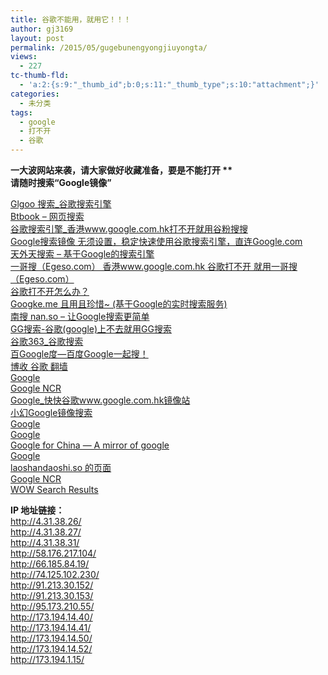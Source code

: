 ```yaml
---
title: 谷歌不能用，就用它！！！
author: gj3169
layout: post
permalink: /2015/05/gugebunengyongjiuyongta/
views:
  - 227
tc-thumb-fld:
  - 'a:2:{s:9:"_thumb_id";b:0;s:11:"_thumb_type";s:10:"attachment";}'
categories:
  - 未分类
tags:
  - google
  - 打不开
  - 谷歌
---
```

**一大波网站来袭，请大家做好收藏准备，要是不能打开 **  
请随时搜索“Google镜像”**</p> 

<a class=" wrap external" href="http://www.glgoo.com/" target="_blank" rel="nofollow noreferrer">Glgoo 搜索_谷歌搜索引擎<i class="icon-external"></i></a>  
<a class=" wrap external" href="http://web.btbook.net/" target="_blank" rel="nofollow noreferrer">Btbook &#8211; 网页搜索<i class="icon-external"></i></a>  
<a class=" wrap external" href="http://www.gfsswy.com/" target="_blank" rel="nofollow noreferrer">谷歌搜索引擎_香港www.google.com.hk打不开就用谷粉搜搜<i class="icon-external"></i></a>  
<a class=" wrap external" href="http://www.xiexingwen.com/" target="_blank" rel="nofollow noreferrer">Google搜索镜像 无须设置，稳定快速使用谷歌搜索引擎，直连Google.com<i class="icon-external"></i></a>  
<a class=" wrap external" href="http://www.886404.com/" target="_blank" rel="nofollow noreferrer">天外天搜索 &#8211; 基于Google的搜索引擎<i class="icon-external"></i></a>  
<a class=" wrap external" href="http://www.egeso.com/" target="_blank" rel="nofollow noreferrer">一哥搜（Egeso.com） 香港www.google.com.hk 谷歌打不开 就用一哥搜（Egeso.com）<i class="icon-external"></i></a>  
<a class=" wrap external" href="http://www.gugesou.com/" target="_blank" rel="nofollow noreferrer">谷歌打不开怎么办？<i class="icon-external"></i></a>  
<a class=" wrap external" href="http://www.googke.me/" target="_blank" rel="nofollow noreferrer">Googke.me 且用且珍惜~ (基于Google的实时搜索服务)<i class="icon-external"></i></a>  
<a class=" wrap external" href="http://nan.so/" target="_blank" rel="nofollow noreferrer">南搜 nan.so &#8211; 让Google搜索更简单<i class="icon-external"></i></a>  
<a class=" wrap external" href="http://ggsousuo.duapp.com/" target="_blank" rel="nofollow noreferrer">GG搜索-谷歌(google)上不去就用GG搜索<i class="icon-external"></i></a>  
<a class=" wrap external" href="http://www.g363.com/" target="_blank" rel="nofollow noreferrer">谷歌363_谷歌搜索<i class="icon-external"></i></a>  
<a class=" wrap external" href="http://www.baigoogledu.com/" target="_blank" rel="nofollow noreferrer">百Google度&#8212;百度Google一起搜！<i class="icon-external"></i></a>  
<a class=" wrap external" href="https://www.booo.so/" target="_blank" rel="nofollow noreferrer">博收 谷歌 翻墙<i class="icon-external"></i></a>  
<a class=" wrap external" href="http://gl.randomk.org/" target="_blank" rel="nofollow noreferrer">Google<i class="icon-external"></i></a>  
<a class=" wrap external" href="https://www.ggncr.com/" target="_blank" rel="nofollow noreferrer">Google NCR<i class="icon-external"></i></a>  
<a class=" wrap external" href="http://www.kb58.cn/" target="_blank" rel="nofollow noreferrer">Google_快快谷歌www.google.com.hk镜像站<i class="icon-external"></i></a>  
<a class=" wrap external" href="http://google.ihuan.me/" target="_blank" rel="nofollow noreferrer">小幻Google镜像搜索<i class="icon-external"></i></a>  
<a class=" wrap external" href="http://g.openibm.com/" target="_blank" rel="nofollow noreferrer">Google<i class="icon-external"></i></a>  
<a class=" wrap external" href="http://www.googlestable.cn/" target="_blank" rel="nofollow noreferrer">Google<i class="icon-external"></i></a>  
<a class=" wrap external" href="http://www.googleforchina.com/" target="_blank" rel="nofollow noreferrer">Google for China &#8212; A mirror of google<i class="icon-external"></i></a>  
<a class=" wrap external" href="http://0s.o53xo.m5xw6z3mmuxgizi.erenta.ru/" target="_blank" rel="nofollow noreferrer">Google<i class="icon-external"></i></a>  
<a class=" wrap external" href="http://www.laoshandaoshi.so/?gws_rd=ssl" target="_blank" rel="nofollow noreferrer">laoshandaoshi.so 的页面<i class="icon-external"></i></a>  
<a class=" wrap external" href="https://www.ggncr.com/" target="_blank" rel="nofollow noreferrer">Google NCR<i class="icon-external"></i></a>  
<a class=" wrap external" href="http://www.wow.com/" target="_blank" rel="nofollow noreferrer">WOW Search Results<i class="icon-external"></i></a>

**IP 地址链接：**  
<a class=" external" href="http://4.31.38.26/" target="_blank" rel="nofollow noreferrer"><span class="invisible">http://</span><span class="visible">4.31.38.26/</span><i class="icon-external"></i></a>  
<a class=" external" href="http://4.31.38.27/" target="_blank" rel="nofollow noreferrer"><span class="invisible">http://</span><span class="visible">4.31.38.27/</span><i class="icon-external"></i></a>  
<a class=" external" href="http://4.31.38.31/" target="_blank" rel="nofollow noreferrer"><span class="invisible">http://</span><span class="visible">4.31.38.31/</span><i class="icon-external"></i></a>  
<a class=" external" href="http://58.176.217.104/" target="_blank" rel="nofollow noreferrer"><span class="invisible">http://</span><span class="visible">58.176.217.104/</span><i class="icon-external"></i></a>  
<a class=" external" href="http://66.185.84.19/" target="_blank" rel="nofollow noreferrer"><span class="invisible">http://</span><span class="visible">66.185.84.19/</span><i class="icon-external"></i></a>  
<a class=" external" href="http://74.125.102.230/" target="_blank" rel="nofollow noreferrer"><span class="invisible">http://</span><span class="visible">74.125.102.230/</span><i class="icon-external"></i></a>  
<a class=" external" href="http://91.213.30.152/" target="_blank" rel="nofollow noreferrer"><span class="invisible">http://</span><span class="visible">91.213.30.152/</span><i class="icon-external"></i></a>  
<a class=" external" href="http://91.213.30.153/" target="_blank" rel="nofollow noreferrer"><span class="invisible">http://</span><span class="visible">91.213.30.153/</span><i class="icon-external"></i></a>  
<a class=" external" href="http://95.173.210.55/" target="_blank" rel="nofollow noreferrer"><span class="invisible">http://</span><span class="visible">95.173.210.55/</span><i class="icon-external"></i></a>  
<a class=" external" href="http://173.194.14.40/" target="_blank" rel="nofollow noreferrer"><span class="invisible">http://</span><span class="visible">173.194.14.40/</span><i class="icon-external"></i></a>  
<a class=" external" href="http://173.194.14.41/" target="_blank" rel="nofollow noreferrer"><span class="invisible">http://</span><span class="visible">173.194.14.41/</span><i class="icon-external"></i></a>  
<a class=" external" href="http://173.194.14.50/" target="_blank" rel="nofollow noreferrer"><span class="invisible">http://</span><span class="visible">173.194.14.50/</span><i class="icon-external"></i></a>  
<a class=" external" href="http://173.194.14.52/" target="_blank" rel="nofollow noreferrer"><span class="invisible">http://</span><span class="visible">173.194.14.52/</span><i class="icon-external"></i></a>  
<a class=" external" href="http://173.194.1.15/" target="_blank" rel="nofollow noreferrer"><span class="invisible">http://</span><span class="visible">173.194.1.15/</span><i class="icon-external"></i></a></strong>